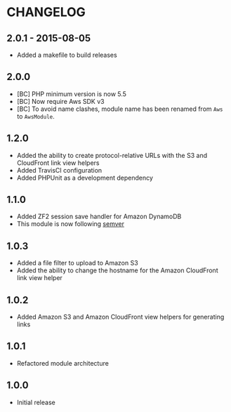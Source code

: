 CHANGELOG
=========

## 2.0.1 - 2015-08-05

* Added a makefile to build releases

## 2.0.0

* [BC] PHP minimum version is now 5.5
* [BC] Now require Aws SDK v3
* [BC] To avoid name clashes, module name has been renamed from `Aws` to `AwsModule`.

## 1.2.0

* Added the ability to create protocol-relative URLs with the S3 and CloudFront link view helpers
* Added TravisCI configuration
* Added PHPUnit as a development dependency

## 1.1.0

* Added ZF2 session save handler for Amazon DynamoDB
* This module is now following [semver](http://semver.org/)

## 1.0.3

* Added a file filter to upload to Amazon S3
* Added the ability to change the hostname for the Amazon CloudFront link view helper

## 1.0.2

* Added Amazon S3 and Amazon CloudFront view helpers for generating links

## 1.0.1

* Refactored module architecture

## 1.0.0

* Initial release
